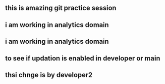 ## this is amazing git practice session 
## i am working in analytics domain
## i am working in analytics domain

## to see if updation is enabled in developer or main
## thsi chnge is by developer2